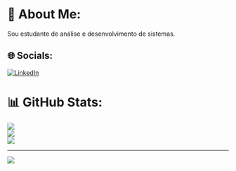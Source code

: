 # 💫 About Me:
Sou estudante de análise e desenvolvimento de sistemas.


## 🌐 Socials:
[![LinkedIn](https://img.shields.io/badge/LinkedIn-%230077B5.svg?logo=linkedin&logoColor=white)](https://linkedin.com/in/www.linkedin.com/in/ítalo-melo-94600028b) 
# 📊 GitHub Stats:
![](https://github-readme-stats.vercel.app/api?username=italobalm&theme=radical&hide_border=false&include_all_commits=false&count_private=false)<br/>
![](https://github-readme-streak-stats.herokuapp.com/?user=italobalm&theme=radical&hide_border=false)<br/>
![](https://github-readme-stats.vercel.app/api/top-langs/?username=italobalm&theme=radical&hide_border=false&include_all_commits=false&count_private=false&layout=compact)

---
[![](https://visitcount.itsvg.in/api?id=italobalm&icon=0&color=0)](https://visitcount.itsvg.in)

<!-- Proudly created with GPRM ( https://gprm.itsvg.in ) -->
